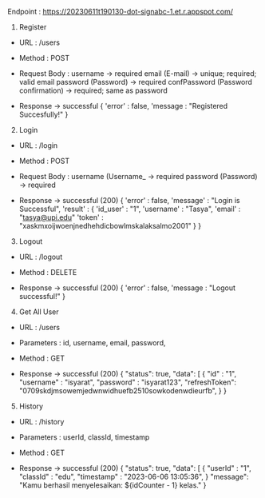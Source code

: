 Endpoint : https://20230611t190130-dot-signabc-1.et.r.appspot.com/

1. Register
- URL          : /users
- Method       : POST
- Request Body :
username          		     -> required
email (E-mail)      		     -> unique; required; valid email
password (Password) 		     -> required
confPassword (Password confirmation) -> required; same as password

- Response 
-> successful 
{
    'error'  : false,
    'message : "Registered Succesfully!"
}

2. Login
- URL          : /login
- Method       : POST
- Request Body :
username (Username_  -> required
password (Password)  -> required

- Response 
-> successful (200)
{
    'error'   : false,
    'message' : "Login is Successful",
    'result'  : {
                'id_user'   : "1",
                'username'  : "Tasya",
		'email'	    : "tasya@upi.edu"
                'token'     : "xaskmxoijwoenjnedhehdicbowlmskalaksalmo2001"
    }
}

3. Logout
- URL          : /logout
- Method       : DELETE

- Response 
-> successful (200)
{
    'error'  : false,
    'message : "Logout successful!"
}

4. Get All User
- URL          : /users
- Parameters   : id, username, email, password, 
- Method       : GET

- Response 
-> successful (200)
{
    "status": true,
    "data": [
        {
            "id"	  : "1",
            "username"	  : "isyarat",
            "password"	  : "isyarat123",
            "refreshToken": "0709skdjmsowemjedwnwidhuefb2510sowkodenwdieurfb",
        }
}

5. History
- URL          : /history
- Parameters   : userId, classId, timestamp
- Method       : GET

- Response 
-> successful (200)
{
    "status": true,
    "data": [
        {
            "userId"	  : "1",
            "classId"	  : "edu",
            "timestamp"	  : "2023-06-06 13:05:36",
        }
    "message": "Kamu berhasil menyelesaikan: ${idCounter - 1} kelas."
}
